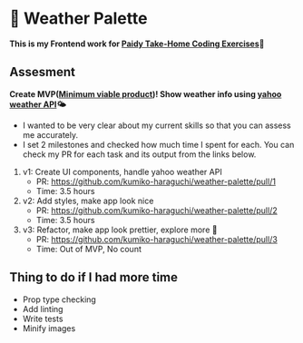 # 🎨 Weather Palette
**This is my Frontend work for [Paidy Take-Home Coding Exercises](https://github.com/paidy/interview/blob/master/Weather.md)📝**
## Assesment
**Create MVP([Minimum viable product](https://en.wikipedia.org/wiki/Minimum_viable_product))! Show weather info using [yahoo weather API](https://developer.yahoo.com/weather/)🌤**
 - I wanted to be very clear about my current skills so that you can assess me accurately.
 - I set 2 milestones and checked how much time I spent for each. You can check my PR for each task and its output from the links below.

1) v1: Create UI components, handle yahoo weather API
   - PR: https://github.com/kumiko-haraguchi/weather-palette/pull/1 
   - Time: 3.5 hours
2) v2: Add styles, make app look nice
   - PR: https://github.com/kumiko-haraguchi/weather-palette/pull/2 
   - Time: 3.5 hours
3) v3: Refactor, make app look prettier, explore more 🎉
   - PR: https://github.com/kumiko-haraguchi/weather-palette/pull/3 
   - Time: Out of MVP, No count 
   
## Thing to do if I had more time
- Prop type checking
- Add linting 
- Write tests
- Minify images

